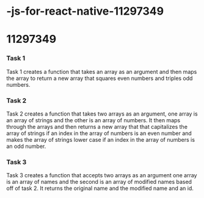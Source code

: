 # -js-for-react-native-11297349

# 11297349

### Task 1
Task 1 creates a function that takes an array as an argument and then maps the array to return a new array that squares even numbers and triples odd numbers.

### Task 2
Task 2 creates a function that takes two arrays as an argument, one array is an array of strings and the other is an array of numbers. It then maps through the arrays and then returns a new array that that capitalizes the array of strings if an index in the array of numbers is an even number and makes the array of strings lower case if an index in the array of numbers is an odd number.

### Task 3
Task 3 creates a function that accepts two arrays as an argument one array is an array of names and the second is an array of modified names based off of task 2. It returns the original name and the modified name and an id.
